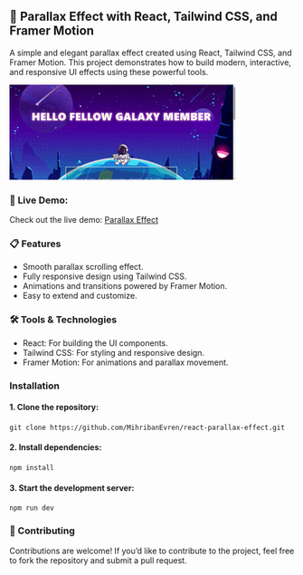 ## 🌟 Parallax Effect with React, Tailwind CSS, and Framer Motion

A simple and elegant parallax effect created using React, Tailwind CSS, and Framer Motion. This project demonstrates how to build modern, interactive, and responsive UI effects using these powerful tools.

![Project Demo](./public/demo.gif)

### 🚀 Live Demo:

Check out the live demo: [Parallax Effect](https://ma-animations.netlify.app/)

### 📋 Features

- Smooth parallax scrolling effect.
- Fully responsive design using Tailwind CSS.
- Animations and transitions powered by Framer Motion.
- Easy to extend and customize.

### 🛠️ Tools & Technologies

- React: For building the UI components.
- Tailwind CSS: For styling and responsive design.
- Framer Motion: For animations and parallax movement.

### Installation

#### 1. Clone the repository:

```
git clone https://github.com/MihribanEvren/react-parallax-effect.git
```

#### 2. Install dependencies:

```
npm install
```

#### 3. Start the development server:

```
npm run dev
```

### 🙌 Contributing

Contributions are welcome! If you’d like to contribute to the project, feel free to fork the repository and submit a pull request.
